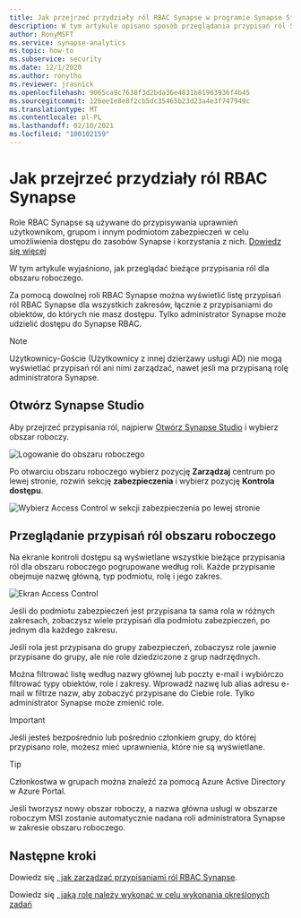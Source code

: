```yaml
---
title: Jak przejrzeć przydziały ról RBAC Synapse w programie Synapse Studio
description: W tym artykule opisano sposób przeglądania przypisań ról Synapse RBAC przy użyciu programu Synapse Studio
author: RonyMSFT
ms.service: synapse-analytics
ms.topic: how-to
ms.subservice: security
ms.date: 12/1/2020
ms.author: ronytho
ms.reviewer: jrasnick
ms.openlocfilehash: 9065ca9c7638f3d2bda36e4831b81963936f4b45
ms.sourcegitcommit: 126ee1e8e8f2cb5dc35465b23d23a4e3f747949c
ms.translationtype: MT
ms.contentlocale: pl-PL
ms.lasthandoff: 02/10/2021
ms.locfileid: "100102159"
---
```

# <a name="how-to-review-synapse-rbac-role-assignments"></a>Jak przejrzeć przydziały ról RBAC Synapse

Role RBAC Synapse są używane do przypisywania uprawnień użytkownikom, grupom i innym podmiotom zabezpieczeń w celu umożliwienia dostępu do zasobów Synapse i korzystania z nich.  [Dowiedz się więcej](./synapse-workspace-synapse-rbac.md)

W tym artykule wyjaśniono, jak przeglądać bieżące przypisania ról dla obszaru roboczego.

Za pomocą dowolnej roli RBAC Synapse można wyświetlić listę przypisań ról RBAC Synapse dla wszystkich zakresów, łącznie z przypisaniami do obiektów, do których nie masz dostępu. Tylko administrator Synapse może udzielić dostępu do Synapse RBAC.  

>[!Note]
>Użytkownicy-Goście (Użytkownicy z innej dzierżawy usługi AD) nie mogą wyświetlać przypisań ról ani nimi zarządzać, nawet jeśli ma przypisaną rolę administratora Synapse.    

## <a name="open-synapse-studio"></a>Otwórz Synapse Studio  

Aby przejrzeć przypisania ról, najpierw [Otwórz Synapse Studio](https://web.azuresynapse.net/) i wybierz obszar roboczy. 

![Logowanie do obszaru roboczego](./media/common/login-workspace.png) 
 
 Po otwarciu obszaru roboczego wybierz pozycję **Zarządzaj** centrum po lewej stronie, rozwiń sekcję **zabezpieczenia** i wybierz pozycję **Kontrola dostępu**. 

 ![Wybierz Access Control w sekcji zabezpieczenia po lewej stronie](./media/how-to-manage-synapse-rbac-role-assignments/left-nav-security-access-control.png)

## <a name="review-workspace-role-assignments"></a>Przeglądanie przypisań ról obszaru roboczego

Na ekranie kontroli dostępu są wyświetlane wszystkie bieżące przypisania ról dla obszaru roboczego pogrupowane według roli. Każde przypisanie obejmuje nazwę główną, typ podmiotu, rolę i jego zakres.

![Ekran Access Control](./media/how-to-review-synapse-rbac-role-assignments/access-control-assignments.png)

Jeśli do podmiotu zabezpieczeń jest przypisana ta sama rola w różnych zakresach, zobaczysz wiele przypisań dla podmiotu zabezpieczeń, po jednym dla każdego zakresu.  

Jeśli rola jest przypisana do grupy zabezpieczeń, zobaczysz role jawnie przypisane do grupy, ale nie role dziedziczone z grup nadrzędnych.  

Można filtrować listę według nazwy głównej lub poczty e-mail i wybiórczo filtrować typy obiektów, role i zakresy. Wprowadź nazwę lub alias adresu e-mail w filtrze nazw, aby zobaczyć przypisane do Ciebie role. Tylko administrator Synapse może zmienić role.

>[!Important] 
>Jeśli jesteś bezpośrednio lub pośrednio członkiem grupy, do której przypisano role, możesz mieć uprawnienia, które nie są wyświetlane.

>[!tip]
>Członkostwa w grupach można znaleźć za pomocą Azure Active Directory w Azure Portal.  

Jeśli tworzysz nowy obszar roboczy, a nazwa główna usługi w obszarze roboczym MSI zostanie automatycznie nadana roli administratora Synapse w zakresie obszaru roboczego.

## <a name="next-steps"></a>Następne kroki

Dowiedz się [, jak zarządzać przypisaniami ról RBAC Synapse](./how-to-manage-synapse-rbac-role-assignments.md).

Dowiedz się [, jaką rolę należy wykonać w celu wykonania określonych zadań](./synapse-workspace-understand-what-role-you-need.md)
